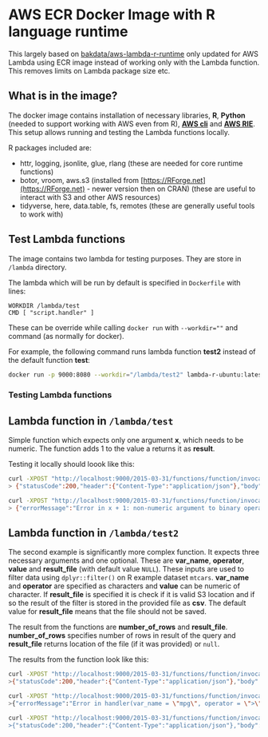 # AWS ECR Docker Image with R language runtime

This largely based on [bakdata/aws-lambda-r-runtime](https://github.com/bakdata/aws-lambda-r-runtime) only updated for AWS Lambda using ECR image instead of working only with the Lambda function. This removes limits on Lambda package size etc.

## What is in the image?  

The docker image contains installation of necessary libraries, **R**, **Python** (needed to support working with AWS even from R), **[AWS cli](https://aws.amazon.com/cli/)** and **[AWS RIE](https://docs.aws.amazon.com/lambda/latest/dg/images-test.html)**. This setup allows running and testing the Lambda functions locally.

R packages included are: 

- httr, logging, jsonlite, glue, rlang (these are needed for core runtime functions)
- botor, vroom, aws.s3 (installed from [https://RForge.net](https://RForge.net) - newer version then on CRAN) (these are useful to interact with S3 and other AWS resources)
- tidyverse, here, data.table, fs, remotes (these are generally useful tools to work with)
  
## Test Lambda functions

The image contains two lambda for testing purposes. They are store in `/lambda` directory.  

The lambda which will be run by default is specified in `Dockerfile` with lines:
```
WORKDIR /lambda/test
CMD [ "script.handler" ]
```
These can be override while calling `docker run` with `--workdir=""` and command (as normally for docker).

For example, the following command runs lambda function __test2__ instead of the default function __test__:

```bash
docker run -p 9000:8080 --workdir="/lambda/test2" lambda-r-ubuntu:latest script.handler 
```

### Testing Lambda functions 

## Lambda function in `/lambda/test`

Simple function which expects only one argument **x**, which needs to be numeric. The function adds 1 to the value a returns it as **result**.

Testing it locally should loook like this:

```bash
curl -XPOST "http://localhost:9000/2015-03-31/functions/function/invocations" -d '{"x": 1}'
> {"statusCode":200,"header":{"Content-Type":"application/json"},"body":{"result":2}}
```

```bash
curl -XPOST "http://localhost:9000/2015-03-31/functions/function/invocations" -d '{"x": "a"}'
> {"errorMessage":"Error in x + 1: non-numeric argument to binary operator\n","errorType":"simpleError"}
```

## Lambda function in `/lambda/test2`

The second example is significantly more complex function. It expects three necessary arguments and one optional. These are **var_name**, **operator**, **value** and **result_file** (with default value `NULL`). These inputs are used to filter data using `dplyr::filter()` on R example dataset `mtcars`. **var_name** and **operator** are specified as characters and **value** can be numeric of character. If **result_file** is specified it is check if it is valid S3 location and if so the result of the filter is stored in the provided file as **csv**. The default value for **result_file** means that the file should not be saved.

The result from the functions are **number_of_rows** and **result_file**. **number_of_rows** specifies number of rows in result of the query and **result_file** returns location of the file (if it was provided) or `null`.

The results from the function look like this:
 
```bash
curl -XPOST "http://localhost:9000/2015-03-31/functions/function/invocations" -d '{"var_name": "mpg", "operator": ">", "value": 20}'
>{"statusCode":200,"header":{"Content-Type":"application/json"},"body":{"number_of_rows":14,"result_file":null}}
```

```bash
curl -XPOST "http://localhost:9000/2015-03-31/functions/function/invocations" -d '{"var_name": "mpg", "operator": ">", "value": 20, "result_file": "a.csv"}'
>{"errorMessage":"Error in handler(var_name = \"mpg\", operator = \">\", value = 20L, result_file = \"a.csv\"): The address `a.csv` does not look like S3 address. Cannot save to file.\n","errorType":"simpleError"
```

```bash
curl -XPOST "http://localhost:9000/2015-03-31/functions/function/invocations" -d '{"var_name": "mpg", "operator": ">", "value": 20, "result_file": "s3://bucket/path/file.csv"}
>{"statusCode":200,"header":{"Content-Type":"application/json"},"body":{"number_of_rows":14,"result_file":"s3://bucket/path/file.csv"}}
```